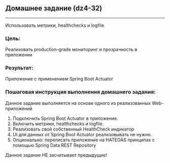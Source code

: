 ## Домашнее задание (dz4-32)

---
Использовать метрики, healthchecks и logfile

### Цель:
Реализовать production-grade мониторинг и прозрачность в приложении

### Результат:
Приложение с применением Spring Boot Actuator

### Пошаговая инструкция выполнения домашнего задания:

Данное задание выполняется на основе одного из реализованных Web-приложений

1. Подключить Spring Boot Actuator в приложение.
2. Включить метрики, healthchecks и logfile.
3. Реализовать свой собственный HealthCheck индикатор
4. UI для данных от Spring Boot Actuator реализовывать не нужно.
5. Опционально: переписать приложение на HATEOAS принципах с помощью Spring Data REST Repository

Данное задание НЕ засчитывает предыдущие!